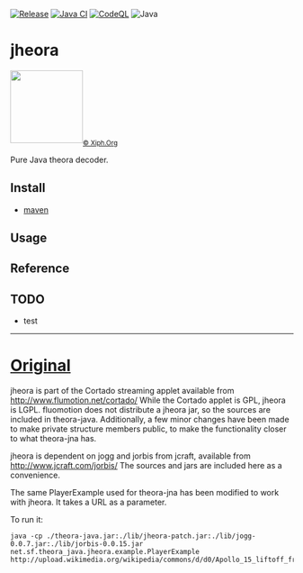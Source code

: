 [![Release](https://jitpack.io/v/umjammer/jheora.svg)](https://jitpack.io/#umjammer/jheora)
[![Java CI](https://github.com/umjammer/jheora/actions/workflows/maven.yml/badge.svg)](https://github.com/umjammer/jheora/actions/workflows/maven.yml)
[![CodeQL](https://github.com/umjammer/jheora/actions/workflows/codeql-analysis.yml/badge.svg)](https://github.com/umjammer/jheora/actions/workflows/codeql-analysis.yml)
![Java](https://img.shields.io/badge/Java-17-b07219)

# jheora

<img alr="theora logo" src="https://upload.wikimedia.org/wikipedia/commons/5/57/Theora_logo_2007.svg" width="129 "/><sub><a href="https://www.theora.org/">© Xiph.Org</a></sub>

Pure Java theora decoder. 

## Install

 * [maven](https://jitpack.io/#umjammer/jheora)

## Usage

## Reference

## TODO

* test

---

# [Original](http://fmj-sf.net/theora-java/getting_started.php)

jheora is part of the Cortado streaming applet available from http://www.flumotion.net/cortado/
While the Cortado applet is GPL, jheora is LGPL.
fluomotion does not distribute a jheora jar, so the sources are included in theora-java.  Additionally,
a few minor changes have been made to make private structure members public, to make the functionality
closer to what theora-jna has.

jheora is dependent on jogg and jorbis from jcraft, available from http://www.jcraft.com/jorbis/
The sources and jars are included here as a convenience.

The same PlayerExample used for theora-jna has been modified to work with jheora.  It takes a URL
as a parameter.

To run it:

```
java -cp ./theora-java.jar:./lib/jheora-patch.jar:./lib/jogg-0.0.7.jar:./lib/jorbis-0.0.15.jar net.sf.theora_java.jheora.example.PlayerExample http://upload.wikimedia.org/wikipedia/commons/d/d0/Apollo_15_liftoff_from_inside_LM.ogg
```


